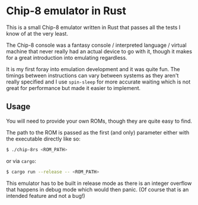 # Chip-8 emulator in Rust

This is a small Chip-8 emulator written in Rust that passes all the tests
I know of at the very least.

The Chip-8 console was a fantasy console / interpreted language / virtual machine that never really had an actual device to go with it, though it makes for a great introduction into emulating regardless.

It is my first foray into emulation development and it was quite fun. The timings between instructions can vary between systems as they aren't really specified and I use `spin-sleep` for more accurate waiting which is not great for performance but made it easier to implement.

## Usage

You will need to provide your own ROMs, though they are quite easy to find.

The path to the ROM is passed as the first (and only) parameter either with the executable directly like so:

```bash
$ ./chip-8rs <ROM_PATH>
```

or via `cargo`:

```bash
$ cargo run --release -- <ROM_PATH>
```

This emulator has to be built in release mode as there is an integer overflow that happens in debug mode which would then panic. (Of course that is an intended feature and not a bug!)